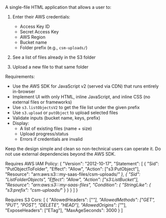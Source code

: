 A single-file HTML application that allows a user to:

1. Enter their AWS credentials:
   - Access Key ID
   - Secret Access Key
   - AWS Region
   - Bucket name
   - Folder prefix (e.g., `csm-uploads/`)

2. See a list of files already in the S3 folder

3. Upload a new file to that same folder

Requirements:

- Use the AWS SDK for JavaScript v2 (served via CDN) that runs entirely in-browser
- Implement UI with only HTML, inline JavaScript, and inline CSS (no external files or frameworks)
- Use `s3.listObjectsV2` to get the file list under the given prefix
- Use `s3.upload` or `putObject` to upload selected files
- Validate inputs (bucket name, keys, prefix)
- Display:
   - A list of existing files (name + size)
   - Upload progress/status
   - Errors if credentials are invalid

Keep the design simple and clean so non-technical users can operate it. Do not use external dependencies beyond the AWS SDK.


Requires AWS IAM Policy:
{
  "Version": "2012-10-17",
  "Statement": [
    {
      "Sid": "PutObjectToFolder",
      "Effect": "Allow",
      "Action": ["s3:PutObject"],
      "Resource": "arn:aws:s3:::my-saas-files/csm-uploads/*"
    },
    {
      "Sid": "ListFolderObjects",
      "Effect": "Allow",
      "Action": ["s3:ListBucket"],
      "Resource": "arn:aws:s3:::my-saas-files",
      "Condition": {
        "StringLike": {
          "s3:prefix": "csm-uploads/*"
        }
      }
    }
  ]
}



Requires S3 Cors:
[
  {
    "AllowedHeaders": ["*"],
    "AllowedMethods": ["GET", "PUT", "POST", "DELETE", "HEAD"],
    "AllowedOrigins": ["*"],
    "ExposeHeaders": ["ETag"],
    "MaxAgeSeconds": 3000
  }
]